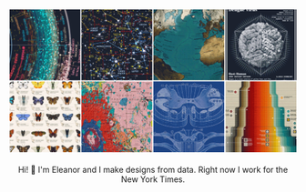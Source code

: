 ## [![header image](https://github.com/eleanorlutz/eleanorlutz/blob/main/images/header.gif)](https://eleanorlutz.com)

<p align="center"> Hi! 👋 I'm Eleanor and I make designs from data. Right now I work for the New York Times.</p>

<!--
**eleanorlutz/eleanorlutz** is a ✨ _special_ ✨ repository because its `README.md` (this file) appears on your GitHub profile.

Here are some ideas to get you started:

- 🔭 I’m currently working on ...
- 🌱 I’m currently learning ...
- 👯 I’m looking to collaborate on ...
- 🤔 I’m looking for help with ...
- 💬 Ask me about ...
- 📫 How to reach me: ...
- 😄 Pronouns: ...
- ⚡ Fun fact: ...
-->
